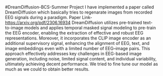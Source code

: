 #DreamDiffusion-BCS-Summer Project
I have implemented a paper called DreamDiffusion which basically tries to regenarate images from recorded EEG signals during a paradigm.
Paper Link- https://arxiv.org/pdf/2306.16934
DreamDiffusion utilizes pre-trained text-to-image models and applies temporal masked signal modeling to pre-train the EEG encoder, enabling the extraction of effective and robust EEG representations. Moreover, it incorporates the CLIP image encoder as an additional supervisory signal, enhancing the alignment of EEG, text, and image embeddings even with a limited number of EEG–image pairs. This approach effectively addresses key challenges in EEG-based image generation, including noise, limited signal content, and individual variability, ultimately achieving decent performance. We tried to fine tune our model as much as we could to obtain better results.
